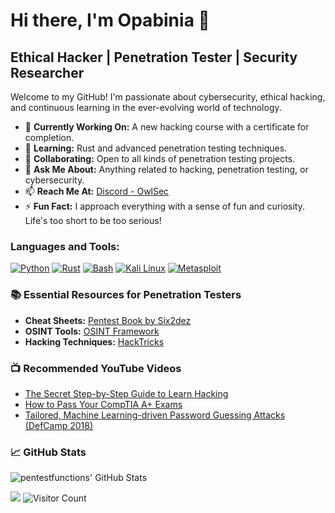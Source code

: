 # Hi there, I'm Opabinia 👋

## Ethical Hacker | Penetration Tester | Security Researcher

Welcome to my GitHub! I'm passionate about cybersecurity, ethical hacking, and continuous learning in the ever-evolving world of technology.

- 🔭 **Currently Working On:** A new hacking course with a certificate for completion.
- 🌱 **Learning:** Rust and advanced penetration testing techniques.
- 👯 **Collaborating:** Open to all kinds of penetration testing projects.
- 💬 **Ask Me About:** Anything related to hacking, penetration testing, or cybersecurity.
- 📫 **Reach Me At:** [Discord - OwlSec](https://discord.gg/owlsec)
- ⚡ **Fun Fact:** I approach everything with a sense of fun and curiosity. Life's too short to be too serious!

### Languages and Tools:

[![Python][python-shield]][python-url]
[![Rust][rust-shield]][rust-url]
[![Bash][bash-shield]][bash-url]
[![Kali Linux][kali-linux-shield]][kali-linux-url]
[![Metasploit][metasploit-shield]][metasploit-url]

### 📚 Essential Resources for Penetration Testers

- **Cheat Sheets:** [Pentest Book by Six2dez](https://pentestbook.six2dez.com/)
- **OSINT Tools:** [OSINT Framework](https://osintframework.com/)
- **Hacking Techniques:** [HackTricks](https://book.hacktricks.xyz/)

### 📺 Recommended YouTube Videos

- [The Secret Step-by-Step Guide to Learn Hacking](https://www.youtube.com/watch?v=2TofunAI6fU)
- [How to Pass Your CompTIA A+ Exams](https://www.youtube.com/watch?v=OS9MJjNK6gA&list=PLG49S3nxzAnlGHY8ObL8DiyP3AIu9vd3K)
- [Tailored, Machine Learning-driven Password Guessing Attacks (DefCamp 2018)](https://www.youtube.com/watch?v=iK6ZbD6v9Gg)

### 📈 GitHub Stats

![pentestfunctions' GitHub Stats](https://github-readme-stats.vercel.app/api?username=pentestfunctions&show_icons=true&theme=radical)

<!-- Links to your social media accounts -->

[python-shield]: https://img.shields.io/badge/-Python-black?style=flat-square&logo=python
[python-url]: https://python.org
[rust-shield]: https://img.shields.io/badge/-Rust-black?style=flat-square&logo=rust
[rust-url]: https://www.rust-lang.org/
[bash-shield]: https://img.shields.io/badge/-Bash-black?style=flat-square&logo=gnu-bash
[bash-url]: https://www.gnu.org/software/bash/
[kali-linux-shield]: https://img.shields.io/badge/-Kali_Linux-black?style=flat-square&logo=kali-linux
[kali-linux-url]: https://www.kali.org/
[metasploit-shield]: https://img.shields.io/badge/-Metasploit-black?style=flat-square&logo=metasploit
[metasploit-url]: https://www.metasploit.com/

![](https://komarev.com/ghpvc/?username=pentestfunctions)
![Visitor Count](https://profile-counter.glitch.me/pentestfunctions/count.svg)

